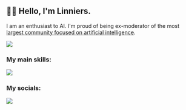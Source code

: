 ## 👋🏻 Hello, I'm Linniers.
I am an enthusiast to AI. I'm proud of being ex-moderator of the most [largest community focused on artificial intelligence](https://discord.gg/IAHispano).

<a href="https://github-readme-stats.vercel.app/api?username=linniers-dev&show_icons=true&theme=dark#gh-dark-mode-only" target="_blank">
  <img src="https://github-readme-stats.vercel.app/api?username=linniers-dev&show_icons=true&theme=dark#gh-dark-mode-only" />
</a>

### My main skills:
<a href="https://skillicons.dev">
  <img src="https://skillicons.dev/icons?i=js,python,nextjs,html,css" />
</a>

### My socials:
<a href="https://skillicons.dev">
  <img src="https://skillicons.dev/icons?i=discord" />
  <link href="https://discord.com/users/1033424130109866134">
</a>
